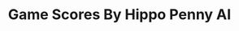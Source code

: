 ---
title: Game Scores By Hippo Penny AI
layout: scoredetail
permalink: /meta-score/lego-the-incredibles
header:
  teaser: /assets/images/lego-the-incredibles.jpg
  video:
    id: A3UGkY29DJQ
    provider: youtube
---